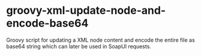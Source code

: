 # groovy-xml-update-node-and-encode-base64
Groovy script for updating a XML node content and encode the entire file as base64 string which can later be used in SoapUI requests. 
